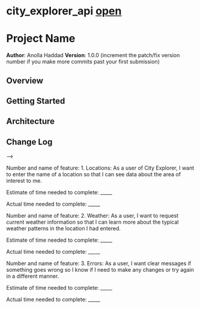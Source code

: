 # city_explorer_api [open](https://city-explorer-api-app.herokuapp.com/)

# Project Name

**Author**: Anolla Haddad
**Version**: 1.0.0 (increment the patch/fix version number if you make more commits past your first submission)

## Overview
<!-- Provide a high level overview of what this application is and why you are building it, beyond the fact that it's an assignment for this class. (i.e. What's your problem domain?) -->

## Getting Started
<!-- What are the steps that a user must take in order to build this app on their own machine and get it running? -->

## Architecture
<!-- Provide a detailed description of the application design. What technologies (languages, libraries, etc) you're using, and any other relevant design information. -->

## Change Log
<!-- Use this area to document the iterative changes made to your application as each feature is successfully implemented. Use time stamps. Here's an examples:

01-01-2001 4:59pm - Application now has a fully-functional express server, with a GET route for the location resource.

## Credits and Collaborations
<!-- Give credit (and a link) to other people or resources that helped you build this application. -->
-->




Number and name of feature: 1. Locations: As a user of City Explorer, I want to enter the name of a location so that I can see data about the area of interest to me.

Estimate of time needed to complete: _____

Actual time needed to complete: _____


Number and name of feature: 2. Weather: As a user, I want to request current weather information so that I can learn more about the typical weather patterns in the location I had entered.

Estimate of time needed to complete: _____

Actual time needed to complete: _____


Number and name of feature: 3. Errors: As a user, I want clear messages if something goes wrong so I know if I need to make any changes or try again in a different manner.

Estimate of time needed to complete: _____

Actual time needed to complete: _____



